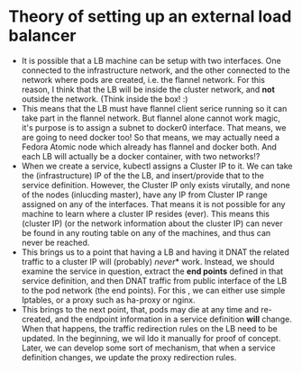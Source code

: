 # Theory of setting up an external load balancer

* It is possible that a LB machine can be setup with two interfaces. One connected to the infrastructure network, and the other connected to the network where pods are created, i.e. the flannel network. For this reason, I think that the LB will be inside the cluster network, and **not** outside the network. (Think inside the box! :)
* This means that the LB must have flannel client serice running so it can take part in the flannel network. But flannel alone cannot work magic, it's purpose is to assign a subnet to docker0 interface. That means, we are going to need docker too! So that means, we may actually need a Fedora Atomic node which already has flannel and docker both. And each LB will actually be a docker container, with two networks!?
* When we create a service, kubectl assigns a Cluster IP to it. We can take the (infrastructure) IP of the the LB, and insert/provide that to the service definition. However, the Cluster IP only exists virutally, and none of the nodes (inlucding master), have any IP from Cluster IP range assigned on any of the interfaces. That means it is not possible for any machine to learn where a cluster IP resides (ever). This means this (cluster IP) (or the network information about the cluster IP) can never be found in any routing table on any of the machines, and thus can never be reached. 
* This brings us to a point that having a LB and having it DNAT the related traffic to a cluster IP will (probably) *never** work. Instead, we should examine the service in question, extract the **end points** defined in that service definition, and then DNAT traffic from public interface of the LB to the pod network (the end points). For this , we can either use simple Iptables, or a proxy such as ha-proxy or nginx.
* This brings to the next point, that, pods may die at any time and re-created, and the endpoint information in a service definition **will** change. When that happens, the traffic redirection rules on the LB need to be updated. In the beginning, we wil ldo it manually for proof of concept. Later, we can develop some sort of mechanism, that when a service definition changes, we update the proxy redirection rules. 

